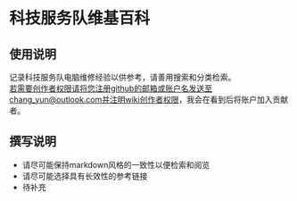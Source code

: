 # 科技服务队维基百科    

## 使用说明  

记录科技服务队电脑维修经验以供参考，请善用搜索和分类检索。  
若需要创作者权限请将您注册github的邮箱或账户名发送至chang_yun@outlook.com并注明wiki创作者权限，我会在看到后将账户加入贡献者。 

## 撰写说明

* 请尽可能保持markdown风格的一致性以便检索和阅览
* 请尽可能选择具有长效性的参考链接 
* 待补充

## 